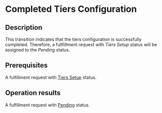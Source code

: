 # Completed Tiers Configuration
## Description
This transition indicates that the tiers configuration is successfully completed. Therefore, a fullfillment request with *Tiers Setup* status will be assigned to the *Pending* status.
## Prerequisites
A fulfillment request with [Tiers Setup](s-c-tiers-setup.html) status.
## Operation results
A fulfillment request with [Pending](s-b-pending.html) status.